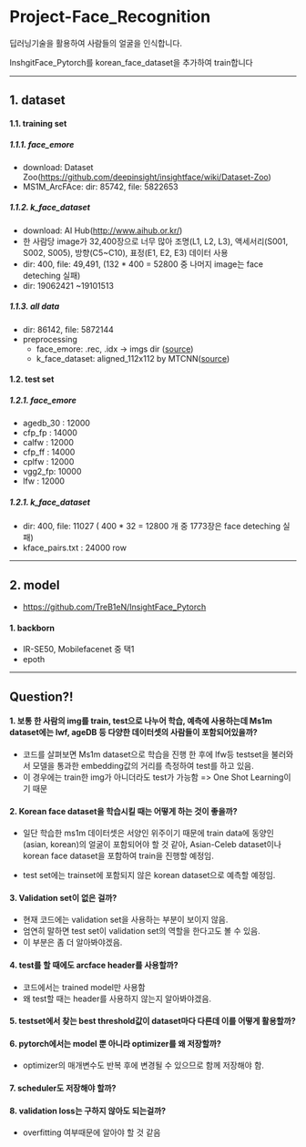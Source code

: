 # Project-Face_Recognition
 딥러닝기술을 활용하여 사람들의 얼굴을 인식합니다.

 InshgitFace_Pytorch를 korean_face_dataset을 추가하여 train합니다

---

## 1. dataset

#### 1.1. training set

##### 1.1.1. face_emore

- download: Dataset Zoo(https://github.com/deepinsight/insightface/wiki/Dataset-Zoo)
- MS1M_ArcFAce:  dir: 85742, file: 5822653

##### 1.1.2. k_face_dataset

  - download: AI Hub(http://www.aihub.or.kr/)
  - 한 사람당 image가 32,400장으로 너무 많아 조명(L1, L2, L3), 액세서리(S001, S002, S005), 방향(C5~C10), 표정(E1, E2, E3) 데이터 사용
  - dir: 400, file: 49,491, (132 * 400 = 52800 중 나머지 image는 face deteching 실패)
  - dir: 19062421 ~19101513

##### 1.1.3. all data

  - dir: 86142, file: 5872144
- preprocessing
  - face_emore: .rec, .idx -> imgs dir ([source](https://github.com/shiney5213/Project-Face_Recognition/blob/master/kface_data_src/1.6.rec2img.py))
  - k_face_dataset: aligned_112x112 by MTCNN([source](https://github.com/shiney5213/Project-Face_Recognition/blob/master/kface_data_src/1.2.face_crop_112x112.py))

#### 1.2. test set

##### 1.2.1.  face_emore

  - agedb_30 :  12000
  - cfp_fp : 14000
  - calfw : 12000
  - cfp_ff :  14000
  - cplfw : 12000
  - vgg2_fp: 10000
  - lfw : 12000

##### 1.2.1.  k_face_dataset

  - dir: 400, file: 11027 ( 400 * 32 = 12800 개 중 1773장은 face deteching 실패)
  - kface_pairs.txt : 24000  row

---
## 2. model
- https://github.com/TreB1eN/InsightFace_Pytorch
#### 1. backborn
- IR-SE50,  Mobilefacenet 중 택1
- epoth 




---
## Question?!
#### 1. 보통 한 사람의 img를 train, test으로 나누어 학습, 예측에 사용하는데 Ms1m dataset에는 lwf, ageDB 등 다양한 데이터셋의 사람들이 포함되어있을까?
- 코드를 살펴보면 Ms1m dataset으로 학습을 진행 한 후에 lfw등 testset을 불러와서 모델을 통과한 embedding값의 거리를 측정하여 test를 하고 있음.
- 이 경우에는 train한 img가 아니더라도 test가 가능함 => One Shot Learning이기 때문
#### 2. Korean face dataset을 학습시킬 때는 어떻게 하는 것이 좋을까?

- 일단 학습한 ms1m 데이터셋은 서양인 위주이기 때문에 train data에 동양인(asian, korean)의 얼굴이 포함되어야 할 것 같아, Asian-Celeb dataset이나 korean face dataset을 포함하여 train을 진행할 예정임.

- test set에는 trainset에 포함되지 않은 korean dataset으로 예측할 예정임.

#### 3. Validation set이 없은 걸까?
- 현재 코드에는 validation set을 사용하는 부분이 보이지 않음. 
- 엄연히 말하면 test set이 validation set의 역할을 한다고도 볼 수 있음.
- 이 부분은 좀 더 알아봐야겠음.

#### 4. test를 할 때에도 arcface header를 사용할까?
- 코드에서는 trained model만 사용함
- 왜 test할 때는 header를 사용하지 않는지 알아봐야겠음.

#### 5. testset에서 찾는 best threshold값이 dataset마다 다른데 이를 어떻게 활용할까?

#### 6. pytorch에서는 model 뿐 아니라 optimizer를 왜 저장할까?
- optimizer의 매개변수도 반복 후에 변경될 수 있으므로 함께 저장해야 함.

#### 7. scheduler도 저장해야 할까?

#### 8. validation loss는 구하지 않아도 되는걸까?
- overfitting 여부때문에 알아야 할 것 같음
